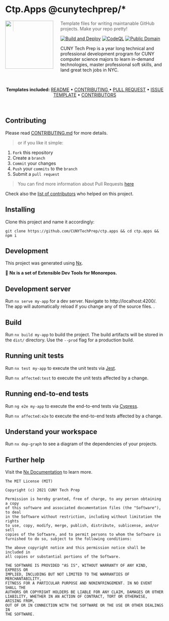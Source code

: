 # Ctp.Apps @cunytechprep/\*

<img src="https://cunytechprep.nyc/img/banner-logo.png" align="left" width="152px" height="152px"/>
<img align="left" width="0" height="162px" hspace="10"/>

> Template files for writing maintanable GitHub projects. Make your repo pretty!

[![Build and Deploy](https://github.com/CUNYTechPrep/ctp.apps/actions/workflows/main.yml/badge.svg)](https://github.com/CUNYTechPrep/ctp.apps/actions/workflows/main.yml)
[![CodeQL](https://github.com/CUNYTechPrep/ctp.apps/actions/workflows/codeql-analysis.yml/badge.svg)](https://github.com/CUNYTechPrep/ctp.apps/actions/workflows/codeql-analysis.yml)
[![Public Domain](https://img.shields.io/badge/public-domain-lightgrey.svg)](https://creativecommons.org/publicdomain/zero/1.0/)

CUNY Tech Prep is a year long technical and professional development program for CUNY computer science majors to learn in-demand technologies, master professional soft skills, and land great tech jobs in NYC.

<br>
<p align="center">
<strong>Templates included:</strong>
<a href="https://github.com/CUNYTechPrep/ctp.apps#readme">README</a> • <a href="https://github.com/CUNYTechPrep/ctp.apps/blob/main/CONTRIBUTING.md">CONTRIBUTING </a> • <a href="https://github.com/CUNYTechPrep/.github/blob/feature/SW/open-saused/PULL_REQUEST_TEMPLATE.md">PULL REQUEST</a> • <a href="https://github.com/CUNYTechPrep/ctp.apps/issues/new/choose">ISSUE TEMPLATE</a> • <a href="https://github.com/CUNYTechPrep/ctp.apps/graphs/contributors">CONTRIBUTORS</a>
</p>
<br>

## Contributing

Please read [CONTRIBUTING.md](CONTRIBUTING.md) for more details.

> or if you like it simple:

1. `Fork` this repository
2. Create a `branch`
3. `Commit` your changes
4. `Push` your `commits` to the `branch`
5. Submit a `pull request`

> You can find more information about Pull Requests [here](https://help.github.com/categories/collaborating-on-projects-using-pull-requests/)

Check also the [list of contributors](CONTRIBUTORS.md) who helped on this project.

## Installing

Clone this project and name it accordingly:

`git clone https://github.com/CUNYTechPrep/ctp.apps && cd ctp.apps && npm i`

## Development

This project was generated using [Nx](https://nx.dev).

🔎 **Nx is a set of Extensible Dev Tools for Monorepos.**

## Development server

Run `nx serve my-app` for a dev server. Navigate to http://localhost:4200/. The app will automatically reload if you change any of the source files.
.

## Build

Run `nx build my-app` to build the project. The build artifacts will be stored in the `dist/` directory. Use the `--prod` flag for a production build.

## Running unit tests

Run `nx test my-app` to execute the unit tests via [Jest](https://jestjs.io).

Run `nx affected:test` to execute the unit tests affected by a change.

## Running end-to-end tests

Run `ng e2e my-app` to execute the end-to-end tests via [Cypress](https://www.cypress.io).

Run `nx affected:e2e` to execute the end-to-end tests affected by a change.

## Understand your workspace

Run `nx dep-graph` to see a diagram of the dependencies of your projects.

## Further help

Visit the [Nx Documentation](https://nx.dev) to learn more.

```
The MIT License (MIT)

Copyright (c) 2021 CUNY Tech Prep

Permission is hereby granted, free of charge, to any person obtaining a copy
of this software and associated documentation files (the "Software"), to deal
in the Software without restriction, including without limitation the rights
to use, copy, modify, merge, publish, distribute, sublicense, and/or sell
copies of the Software, and to permit persons to whom the Software is
furnished to do so, subject to the following conditions:

The above copyright notice and this permission notice shall be included in
all copies or substantial portions of the Software.

THE SOFTWARE IS PROVIDED "AS IS", WITHOUT WARRANTY OF ANY KIND, EXPRESS OR
IMPLIED, INCLUDING BUT NOT LIMITED TO THE WARRANTIES OF MERCHANTABILITY,
FITNESS FOR A PARTICULAR PURPOSE AND NONINFRINGEMENT. IN NO EVENT SHALL THE
AUTHORS OR COPYRIGHT HOLDERS BE LIABLE FOR ANY CLAIM, DAMAGES OR OTHER
LIABILITY, WHETHER IN AN ACTION OF CONTRACT, TORT OR OTHERWISE, ARISING FROM,
OUT OF OR IN CONNECTION WITH THE SOFTWARE OR THE USE OR OTHER DEALINGS IN
THE SOFTWARE.
```
